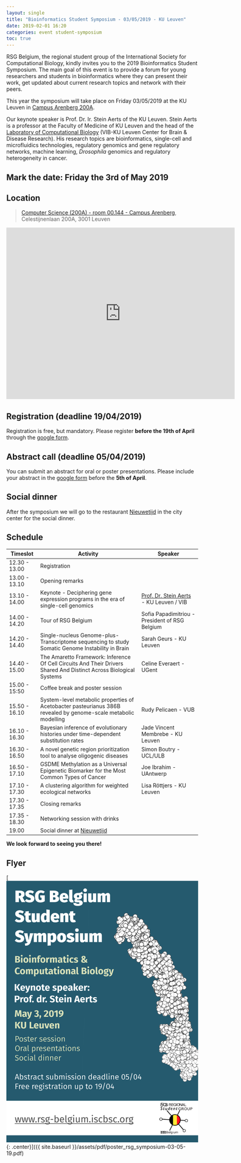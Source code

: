 ```yaml
---
layout: single
title: "Bioinformatics Student Symposium - 03/05/2019 - KU Leuven"
date: 2019-02-01 16:20
categories: event student-symposium
toc: true
---
```


RSG Belgium, the regional student group of the International Society for Computational Biology, kindly invites you to the 2019 Bioinformatics Student Symposium. The main goal of this event is to provide a forum for young researchers and students in bioinformatics where they can present their work, get updated about current research topics and network with their peers.

This year the symposium will take place on Friday 03/05/2019 at the KU Leuven in [Campus Arenberg 200A](https://www.kuleuven.be/kulag/en/gebouw/490-12).

Our keynote speaker is Prof. Dr. Ir. Stein Aerts of the KU Leuven. Stein Aerts is a professor at the Faculty of Medicine of KU Leuven and the head of the [Laboratory of Computational Biology][aerts] (VIB-KU Leuven Center for Brain & Disease Research). His research topics are bioinformatics, single-cell and microfluidics technologies, regulatory genomics and gene regulatory networks, machine learning, _Drosophila_ genomics and regulatory heterogeneity in cancer.

## Mark the date: Friday the 3rd of May 2019

## Location

> [Computer Science (200A) - room 00.144 - Campus Arenberg](https://www.kuleuven.be/kulag/en/lokaal/490-12-000144), Celestijnenlaan 200A, 3001 Leuven

<iframe src="https://www.google.com/maps/embed?pb=!1m18!1m12!1m3!1d629.5558940230346!2d4.678468339510736!3d50.86406055038531!2m3!1f0!2f0!3f0!3m2!1i1024!2i768!4f13.1!3m3!1m2!1s0x47c16110fd300347%3A0x46c648b1747e02ae!2sDepartement+computerwetenschappen!5e0!3m2!1snl!2sbe!4v1553591106026" width="600" height="450" frameborder="0" style="border:0" allowfullscreen></iframe>

## Registration (deadline 19/04/2019)

Registration is free, but mandatory. Please register **before the 19th of April** through the [google form][form].

## Abstract call (deadline 05/04/2019)

You can submit an abstract for oral or poster presentations. Please include your abstract in the [google form][form] before the **5th of April**.

## Social dinner

After the symposium we will go to the restaurant [Nieuwetijd][resto] in the city center for the social dinner.

## Schedule


|Timeslot|Activity|Speaker|
|-|-|-|
| 12.30 - 13.00 | Registration                             | |
| 13.00 - 13.10 | Opening remarks                          | |
| 13.10 - 14.00 | Keynote - Deciphering gene expression programs in the era of single-cell genomics | [Prof. Dr. Stein Aerts][aerts] - KU Leuven / VIB |
| 14.00 - 14.20 | Tour of RSG Belgium                      | Sofia Papadimitriou - President of RSG Belgium |
| 14.20 - 14.40 | Single-nucleus Genome-plus-Transcriptome sequencing to study Somatic Genome Instability in Brain               | Sarah Geurs - KU Leuven |
| 14.40 - 15.00 | The Amaretto Framework: Inference Of Cell Circuits And Their Drivers Shared And Distinct Across Biological Systems  | Celine Everaert - UGent |
| 15.00 - 15:50 | Coffee break and poster session | |
| 15.50 - 16.10 | System-level metabolic properties of Acetobacter pasteurianus 386B revealed by genome-scale metabolic modelling | Rudy Pelicaen - VUB |
| 16.10 - 16.30 | Bayesian inference of evolutionary histories under time-dependent substitution rates | Jade Vincent Membrebe - KU Leuven |
| 16.30 - 16.50 | A novel genetic region prioritization tool to analyse oligogenic diseases | Simon Boutry - UCL/ULB |
| 16.50 - 17.10 |  GSDME Methylation as a Universal Epigenetic Biomarker for the Most Common Types of Cancer | Joe Ibrahim - UAntwerp |
| 17.10 - 17.30 | A clustering algorithm for weighted ecological networks | Lisa Röttjers - KU Leuven |
| 17.30 - 17.35 | Closing remarks                          | |
| 17.35 - 18.30 | Networking session with drinks           | |
| 19.00         | Social dinner at [Nieuwetijd][resto]     | |

**We look forward to seeing you there!**

## Flyer

[![full](/assets/img/poster_rsg_symposium-03-05-19.png){: .center}]({{ site.baseurl }}/assets/pdf/poster_rsg_symposium-03-05-19.pdf)

[aerts]: https://aertslab.org/
[form]: https://docs.google.com/forms/d/e/1FAIpQLSdsJ94x_S66q1XfOpGqWL53BP2nt_tHN0CWYcZgKEYESXHfww/viewform
[resto]: http://nieuwetijd.be/
